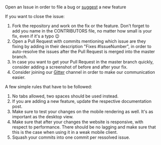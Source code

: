 Open an Issue in order to file a bug or [suggest](https://github.com/PanosSakkos/personal-jekyll-theme/issues/42) a new feature

If you want to close the issue:

1. Fork the repository and work on the fix or the feature. Don't forget to add you name in the CONTRIBUTORS file, no matter how small is your fix, even if it's a typo :wink:
2. Open a Pull Request with commits mentioning which issue are they fixing by adding in their description "Fixes #IssueNumber", in order to auto-resolve the issues after the Pull Request is merged into the master branch.
3. In case you want to get your Pull Request in the master branch quickly, consider adding a screenshot of before and after your fix.
4. Consider joining our [Gitter](https://gitter.im/PanosSakkos/personal-jekyll-theme) channel in order to make our communication easier.

A few simple rules that have to be followed:

1. No tabs allowed, two spaces should be used instead.
2. If you are adding a new feature, update the respective documentation post.
3. Make sure to test your changes on the mobile rendering as well. It's as important as the desktop view.
4. Make sure that after your changes the website is responsive, with respect to performance. There should be no lagging and make sure that this is the case when using it in a weak mobile client.
5. Squash your commits into one commit per ressolved issue.
